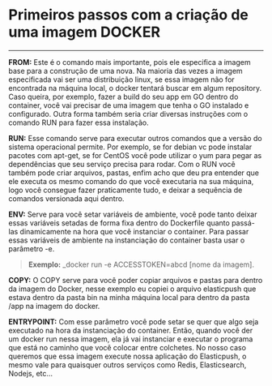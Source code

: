 # Primeiros passos com a criação de uma imagem DOCKER
-------------------

**FROM:** Este é o comando mais importante, pois ele especifica a imagem base para a construção de uma nova. Na maioria das vezes a imagem especificada vai ser uma distribuição linux, se essa imagem não for encontrada na máquina local, o docker tentará buscar em algum repository. Caso queira, por exemplo, fazer a build do seu app em GO dentro do container, você vai precisar de uma imagem que tenha o GO instalado e configurado. Outra forma também seria criar diversas instruções com o comando RUN para fazer essa instalação.

**RUN:** Esse comando serve para executar outros comandos que a versão do sistema operacional permite. Por exemplo, se for debian vc pode instalar pacotes com apt-get, se for CentOS você pode utilizar o yum para pegar as dependências que seu serviço precisa para rodar. Com o RUN você também pode criar arquivos, pastas, enfim acho que deu pra entender que ele executa os mesmo comando do que você executaria na sua máquina, logo você consegue fazer praticamente tudo, e deixar a sequência de comandos versionada aqui dentro.

**ENV:** Serve para você setar variáveis de ambiente, você pode tanto deixar essas variáveis setadas de forma fixa dentro do Dockerfile quanto passá-las dinamicamente na hora que você instanciar o container. Para passar essas variáveis de ambiente na instanciação do container basta usar o parâmetro -e.

> **Exemplo:** _docker run -e ACCESSTOKEN=abcd [nome da imagem].

**COPY:** O COPY serve para você poder copiar arquivos e pastas para dentro da imagem do Docker, nesse exemplo eu copiei o arquivo elasticpush que estava dentro da pasta bin na minha máquina local para dentro da pasta /app na imagem do docker.

**ENTRYPOINT:** Com esse parâmetro você pode setar se quer que algo seja executado na hora da instanciação do container. Então, quando você der um docker run nessa imagem, ela já vai instanciar e executar o programa que está no caminho que você colocar entre colchetes. No nosso caso queremos que essa imagem execute nossa aplicação do Elasticpush, o mesmo vale para quaisquer outros serviços como Redis, Elasticsearch, Nodejs, etc…

